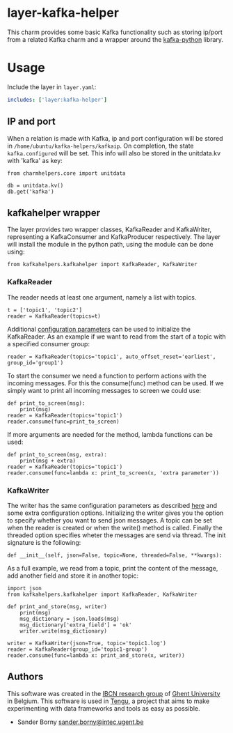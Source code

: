 # layer-kafka-helper
This charm provides some basic Kafka functionality such as storing ip/port from a related Kafka charm and a wrapper around the [kafka-python](http://kafka-python.readthedocs.io/en/master/) library.

# Usage
Include the layer in `layer.yaml`:
```yaml
includes: ['layer:kafka-helper']
```
## IP and port
When a relation is made with Kafka, ip and port configuration will be stored in `/home/ubuntu/kafka-helpers/kafkaip`. On completion, the state `kafka.configured` will be set.
This info will also be stored in the unitdata.kv with 'kafka' as key:

```
from charmhelpers.core import unitdata

db = unitdata.kv()
db.get('kafka')
```

## kafkahelper wrapper
The layer provides two wrapper classes, KafkaReader and KafkaWriter, representing a KafkaConsumer and KafkaProducer respectively. The layer will install the module in the python path, using the module can be done using:
```
from kafkahelpers.kafkahelper import KafkaReader, KafkaWriter
```


### KafkaReader
The reader needs at least one argument, namely a list with topics. 
```
t = ['topic1', 'topic2']
reader = KafkaReader(topics=t)
```
Additional [configuration parameters](http://kafka-python.readthedocs.io/en/master/apidoc/KafkaConsumer.html) can be used to initialize the KafkaReader. As an example if we want to read from the start of a topic with a specified consumer group:
```
reader = KafkaReader(topics='topic1', auto_offset_reset='earliest', group_id='group1')
```
To start the consumer we need a function to perform actions with the incoming messages. For this the consume(func) method can be used. If we simply want to print all incoming messages to screen we could use:
```
def print_to_screen(msg):
    print(msg)
reader = KafkaReader(topics='topic1')
reader.consume(func=print_to_screen)
```
If more arguments are needed for the method, lambda functions can be used:
```
def print_to_screen(msg, extra):
    print(msg + extra)
reader = KafkaReader(topics='topic1')
reader.consume(func=lambda x: print_to_screen(x, 'extra parameter'))
```

### KafkaWriter
The writer has the same configuration parameters as described [here](http://kafka-python.readthedocs.io/en/master/apidoc/KafkaProducer.html) and some extra configuration options. 
Initializing the writer gives you the option to specify whether you want to send json messages. A topic can be set when the reader is created or when the write() method is called. Finally the threaded option specifies wheter the messages are send via thread. The init signature is the following:
```
def __init__(self, json=False, topic=None, threaded=False, **kwargs):
```
As a full example, we read from a topic, print the content of the message, add another field and store it in another topic:
```
import json
from kafkahelpers.kafkahelper import KafkaReader, KafkaWriter

def print_and_store(msg, writer)
    print(msg)
    msg_dictionary = json.loads(msg)
    msg_dictionary['extra_field'] = 'ok'
    writer.write(msg_dictionary)
    
writer = KafkaWriter(json=True, topic='topic1.log')
reader = KafkaReader(group_id='topic1-group')
reader.consume(func=lambda x: print_and_store(x, writer))
```

## Authors

This software was created in the [IBCN research group](https://www.ibcn.intec.ugent.be/) of [Ghent University](http://www.ugent.be/en) in Belgium. This software is used in [Tengu](http://tengu.intec.ugent.be), a project that aims to make experimenting with data frameworks and tools as easy as possible.

 - Sander Borny <sander.borny@intec.ugent.be>
